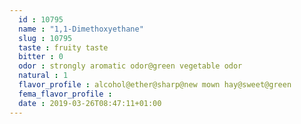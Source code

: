 ```yaml
---
  id : 10795
  name : "1,1-Dimethoxyethane"
  slug : 10795
  taste : fruity taste
  bitter : 0
  odor : strongly aromatic odor@green vegetable odor
  natural : 1
  flavor_profile : alcohol@ether@sharp@new mown hay@sweet@green
  fema_flavor_profile : 
  date : 2019-03-26T08:47:11+01:00
---
```



